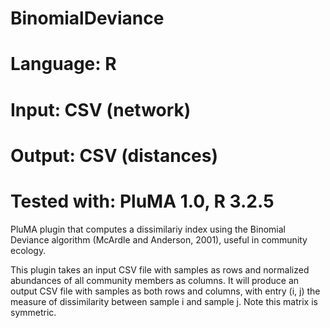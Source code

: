# BinomialDeviance
# Language: R
# Input: CSV (network)
# Output: CSV (distances)
# Tested with: PluMA 1.0, R 3.2.5

PluMA plugin that computes a dissimilariy index using the Binomial Deviance algorithm (McArdle and Anderson, 2001), useful in community ecology.

This plugin takes an input CSV file with samples as rows and normalized abundances of all community members as columns.
It will produce an output CSV file with samples as both rows and columns, with entry (i, j) the measure of dissimilarity between sample i and sample j.
Note this matrix is symmetric.
